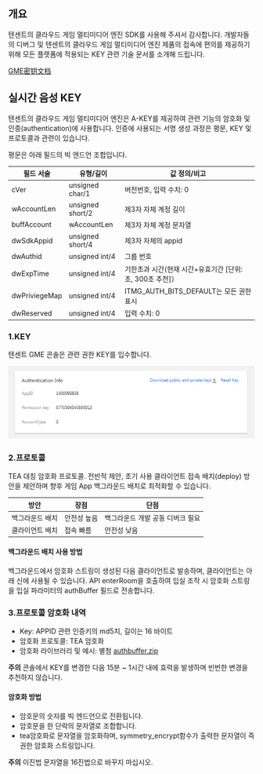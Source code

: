 ## 개요

텐센트의 클라우드 게임 멀티미디어 엔진 SDK를 사용해 주셔서 감사합니다. 개발자들의 디버그 및 텐센트의 클라우드 게임 멀티미디어 엔진 제품의 접속에 편의를 제공하기 위해 모든 플랫폼에 적용되는 KEY 관련 기술 문서를 소개해 드립니다.

[GME密钥文档](https://github.com/TencentMediaLab/GME/blob/master/GME%20Developer%20Manual/GME%20Key%20Manual.md)

## 실시간 음성 KEY
텐센트의 클라우드 게임 멀티미디어 엔진은 A-KEY를 제공하여 관련 기능의 암호화 및 인증(authentication)에 사용합니다. 인증에 사용되는 서명 생성 과정은 평문, KEY 및 프로토콜과 관련이 있습니다. 

평문은 아래 필드의 빅 엔드언 조합입니다.


|필드 서술    		| 유형/길이	| 값 정의/비고|
| ---------------- |-------------------|--------------|
| cVer				|unsigned char/1	|버전번호, 입력 수치: 0|
| wAccountLen		|unsigned short/2	|제3자 자체 계정 길이|
| buffAccount		|wAccountLen		|제3자 자체 계정 문자열|
| dwSdkAppid		|unsigned short/4	|제3자 자체의 appid|
| dwAuthid			|unsigned int/4		|그룹 번호				|
| dwExpTime		|unsigned int/4		|기한초과 시간(현재 시간+유효기간 [단위: 초, 300초 추천]）|
| dwPriviegeMap	|unsigned int/4		|ITMG_AUTH_BITS_DEFAULT는 모든 권한 표시|
| dwReserved		|unsigned int/4		|입력 수치: 0|

### 1.KEY
텐센트 GME 콘솔은 관련 권한 KEY를 입수합니다.

![image](Image/j12.png)

### 2.프로토콜
TEA 대칭 암호화 프로토콜.
전반적 제안, 초기 사용 클라이언트 접속 배치(deploy) 방안을 제안하며 향후 게임 App 백그라운드 배치로 최적화할 수 있습니다.  

|방안       		| 장점        		| 단점																																|
| ------------- |-------------|-------------| 
| 백그라운드 배치    		|안전성 높음	|백그라운드 개발 공동 디버크 필요|
| 클라이언트 배치      	|접속 빠름	|안전성 낮음|


#### 백그라운드 배치 사용 방법
백그라운드에서 암호화 스트링이 생성된 다음 클라이언트로 발송하며, 클라이언트는 아래 신에 사용될 수 있습니다. API enterRoom을 호출하여 입실 조작 시 암호화 스트링을 입실 파라미터의 authBuffer 필드로 전송합니다.


### 3.프로토콜 암호화 내역
- Key: APPID 관련 인증키의 md5치, 길이는 16 바이트
- 암호화 프로토콜: TEA 암호화
- 암호화 라이브러리 및 예시: 별첨 [authbuffer.zip](https://main.qcloudimg.com/raw/eac8e36ca4a24edf9414dfe7f58a764a.zip)

**주의**
콘솔에서 KEY를 변경한 다음 15분 ~ 1시간 내에 효력을 발생하며 빈번한 변경을 추천하지 않습니다.


#### 암호화 방법	
- 암호문의 숫자를 빅 엔드언으로 전환됩니다.
- 암호문을 한 단락의 문자열로 조합합니다.
- tea암호화로 문자열을 암호화하며, symmetry_encrypt함수가 출력한 문자열이 즉 권한 암호화 스트링입니다.

**주의**
이진법 문자열을 16진법으로 바꾸지 마십시오.

